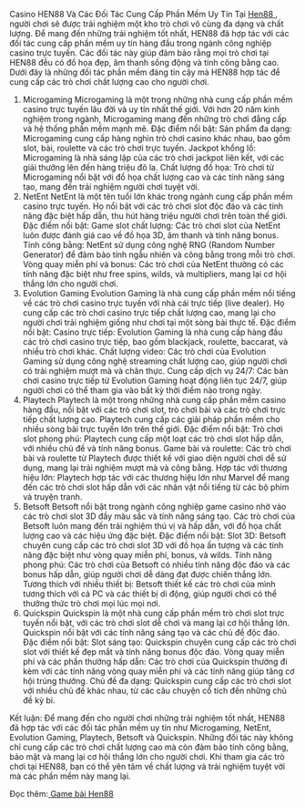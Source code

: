 Casino HEN88 Và Các Đối Tác Cung Cấp Phần Mềm Uy Tín
Tại <a href="https://hen88.app/">Hen88 </a>, người chơi sẽ được trải nghiệm một kho trò chơi vô cùng đa dạng và chất lượng. Để mang đến những trải nghiệm tốt nhất, HEN88 đã hợp tác với các đối tác cung cấp phần mềm uy tín hàng đầu trong ngành công nghiệp casino trực tuyến. Các đối tác này giúp đảm bảo rằng mọi trò chơi tại HEN88 đều có đồ họa đẹp, âm thanh sống động và tính công bằng cao. Dưới đây là những đối tác phần mềm đáng tin cậy mà HEN88 hợp tác để cung cấp các trò chơi chất lượng cao cho người chơi.
1. Microgaming
Microgaming là một trong những nhà cung cấp phần mềm casino trực tuyến lâu đời và uy tín nhất thế giới. Với hơn 20 năm kinh nghiệm trong ngành, Microgaming mang đến những trò chơi đẳng cấp và hệ thống phần mềm mạnh mẽ.
Đặc điểm nổi bật:
Sản phẩm đa dạng: Microgaming cung cấp hàng nghìn trò chơi casino khác nhau, bao gồm slot, bài, roulette và các trò chơi trực tuyến.
Jackpot khổng lồ: Microgaming là nhà sáng lập của các trò chơi jackpot liên kết, với các giải thưởng lên đến hàng triệu đô la.
Chất lượng đồ họa: Trò chơi từ Microgaming nổi bật với đồ họa chất lượng cao và các tính năng sáng tạo, mang đến trải nghiệm người chơi tuyệt vời.
2. NetEnt
NetEnt là một tên tuổi lớn khác trong ngành cung cấp phần mềm casino trực tuyến. Họ nổi bật với các trò chơi slot độc đáo và các tính năng đặc biệt hấp dẫn, thu hút hàng triệu người chơi trên toàn thế giới.
Đặc điểm nổi bật:
Game slot chất lượng: Các trò chơi slot của NetEnt luôn được đánh giá cao về đồ họa 3D, âm thanh và tính năng bonus.
Tính công bằng: NetEnt sử dụng công nghệ RNG (Random Number Generator) để đảm bảo tính ngẫu nhiên và công bằng trong mỗi trò chơi.
Vòng quay miễn phí và bonus: Các trò chơi của NetEnt thường có các tính năng đặc biệt như free spins, wilds, và multipliers, mang lại cơ hội thắng lớn cho người chơi.
3. Evolution Gaming
Evolution Gaming là nhà cung cấp phần mềm nổi tiếng về các trò chơi casino trực tuyến với nhà cái trực tiếp (live dealer). Họ cung cấp các trò chơi casino trực tiếp chất lượng cao, mang lại cho người chơi trải nghiệm giống như chơi tại một sòng bài thực tế.
Đặc điểm nổi bật:
Casino trực tiếp: Evolution Gaming là nhà cung cấp hàng đầu các trò chơi casino trực tiếp, bao gồm blackjack, roulette, baccarat, và nhiều trò chơi khác.
Chất lượng video: Các trò chơi của Evolution Gaming sử dụng công nghệ streaming chất lượng cao, giúp người chơi có trải nghiệm mượt mà và chân thực.
Cung cấp dịch vụ 24/7: Các bàn chơi casino trực tiếp từ Evolution Gaming hoạt động liên tục 24/7, giúp người chơi có thể tham gia vào bất kỳ thời điểm nào trong ngày.
4. Playtech
Playtech là một trong những nhà cung cấp phần mềm casino hàng đầu, nổi bật với các trò chơi slot, trò chơi bài và các trò chơi trực tiếp chất lượng cao. Playtech cung cấp các giải pháp phần mềm cho nhiều sòng bài trực tuyến lớn trên thế giới.
Đặc điểm nổi bật:
Trò chơi slot phong phú: Playtech cung cấp một loạt các trò chơi slot hấp dẫn, với nhiều chủ đề và tính năng bonus.
Game bài và roulette: Các trò chơi bài và roulette từ Playtech được thiết kế với giao diện người chơi dễ sử dụng, mang lại trải nghiệm mượt mà và công bằng.
Hợp tác với thương hiệu lớn: Playtech hợp tác với các thương hiệu lớn như Marvel để mang đến các trò chơi slot hấp dẫn với các nhân vật nổi tiếng từ các bộ phim và truyện tranh.
5. Betsoft
Betsoft nổi bật trong ngành công nghiệp game casino nhờ vào các trò chơi slot 3D đầy màu sắc và tính năng sáng tạo. Các trò chơi của Betsoft luôn mang đến trải nghiệm thú vị và hấp dẫn, với đồ họa chất lượng cao và các hiệu ứng đặc biệt.
Đặc điểm nổi bật:
Slot 3D: Betsoft chuyên cung cấp các trò chơi slot 3D với đồ họa ấn tượng và các tính năng đặc biệt như vòng quay miễn phí, bonus, và wilds.
Tính năng phong phú: Các trò chơi của Betsoft có nhiều tính năng độc đáo và các bonus hấp dẫn, giúp người chơi dễ dàng đạt được chiến thắng lớn.
Tương thích với nhiều thiết bị: Betsoft thiết kế các trò chơi của mình tương thích với cả PC và các thiết bị di động, giúp người chơi có thể thưởng thức trò chơi mọi lúc mọi nơi.
6. Quickspin
Quickspin là một nhà cung cấp phần mềm trò chơi slot trực tuyến nổi bật, với các trò chơi slot dễ chơi và mang lại cơ hội thắng lớn. Quickspin nổi bật với các tính năng sáng tạo và các chủ đề độc đáo.
Đặc điểm nổi bật:
Slot sáng tạo: Quickspin chuyên cung cấp các trò chơi slot với thiết kế đẹp mắt và tính năng bonus độc đáo.
Vòng quay miễn phí và các phần thưởng hấp dẫn: Các trò chơi của Quickspin thường đi kèm với các tính năng vòng quay miễn phí và các tính năng giúp tăng cơ hội trúng thưởng.
Chủ đề đa dạng: Quickspin cung cấp các trò chơi slot với nhiều chủ đề khác nhau, từ các câu chuyện cổ tích đến những chủ đề kỳ bí.

Kết luận: Để mang đến cho người chơi những trải nghiệm tốt nhất, HEN88 đã hợp tác với các đối tác phần mềm uy tín như Microgaming, NetEnt, Evolution Gaming, Playtech, Betsoft và Quickspin. Những đối tác này không chỉ cung cấp các trò chơi chất lượng cao mà còn đảm bảo tính công bằng, bảo mật và mang lại cơ hội thắng lớn cho người chơi. Khi tham gia các trò chơi tại HEN88, bạn có thể yên tâm về chất lượng và trải nghiệm tuyệt vời mà các phần mềm này mang lại.

Đọc thêm:<a href=" https://hen88.app/game-bai-hen88/"> Game bài Hen88</a>





